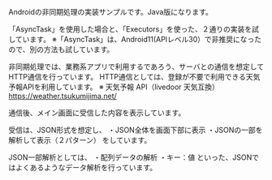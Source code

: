 Androidの非同期処理の実装サンプルです。Java版になります。

「AsyncTask」を使用した場合と、「Executors」を使った、２通りの実装を試しています。
※「AsyncTask」は、Android11(APIレベル30）で非推奨になったので、別の方法も試しています。

非同期処理では、業務系アプリで利用するであろう、サーバとの通信を想定してHTTP通信を行っています。
HTTP通信としては、登録が不要で利用できる天気予報APIを利用しています。
※ 天気予報 API（livedoor 天気互換）
　 https://weather.tsukumijima.net/

通信後、メイン画面に受信した内容を表示しています。

受信は、JSON形式を想定し、
・JSON全体を画面下部に表示
・JSONの一部を解析して表示（２パターン）
をしています。

JSON一部解析としては、
・配列データの解析
・キー：値
といった、JSONではよくあるようなデータ解析を行っています。
